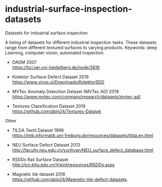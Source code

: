 # industrial-surface-inspection-datasets
Datasets for industrial surface inspection

A listing of datasets for different industrial inspection tasks. 
These datasets range from different textured surfaces to varying products.
Keywords: deep Learning, computer vision, automated inspection.

* DAGM 2007<br />
https://hci.iwr.uni-heidelberg.de/node/3616

* Kolektor Surface-Defect Dataset 2019<br />
https://www.vicos.si/Downloads/KolektorSDD

* MVTec Anomaly Detection Dataset (MVTec AD) 2019<br />
https://www.mvtec.com/company/research/datasets/mvtec-ad/

* Textures Classification Dataset 2019<br />
https://github.com/abin24/Textures-Dataset

Other 


* TILDA Textil Dataset 1996<br />
https://lmb.informatik.uni-freiburg.de/resources/datasets/tilda.en.html

* NEU Surface Defect Dataset 2013<br />
http://faculty.neu.edu.cn/yunhyan/NEU_surface_defect_database.html

* RSDDs Rail Surface Dataset<br />
http://icn.bjtu.edu.cn/Visint/resources/RSDDs.aspx

* Magnetic tile dataset 2018<br />
https://github.com/abin24/Magnetic-tile-defect-datasets.

